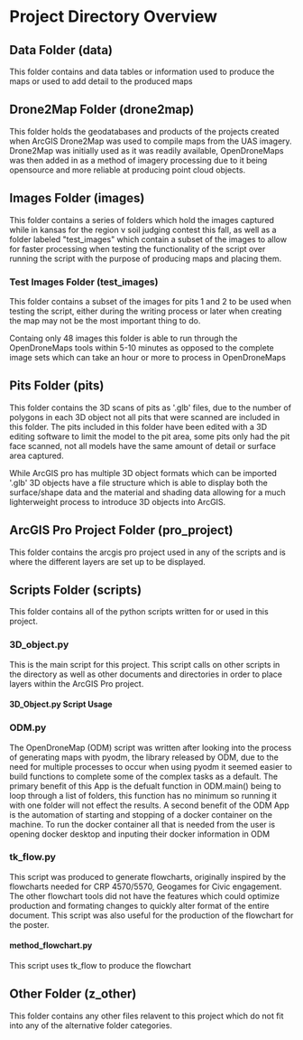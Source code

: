 # Project Directory Overview
## Data Folder (data)
This folder contains and data tables or information used to produce the maps or used to add detail to the produced maps


## Drone2Map Folder (drone2map)
This folder holds the geodatabases and products of the projects created when ArcGIS Drone2Map was used to compile maps from the UAS imagery. Drone2Map was initially used as it was readily available, OpenDroneMaps was then added in as a method of imagery processing due to it being opensource and more reliable at producing point cloud objects.


## Images Folder (images)
This folder contains a series of folders which hold the images captured while in kansas for the region v soil judging contest this fall, as well as a folder labeled "test_images" which contain a subset of the images to allow for faster processing when testing the functionality of the script over running the script with the purpose of producing maps and placing them.

### Test Images Folder (test_images)
This folder contains a subset of the images for pits 1 and 2 to be used when testing the script, either during the writing process or later when creating the map may not be the most important thing to do.

Containg only 48 images this folder is able to run through the OpenDroneMaps tools within 5-10 minutes as opposed to the complete image sets which can take an hour or more to process in OpenDroneMaps


## Pits Folder (pits)
This folder contains the 3D scans of pits as '.glb' files, due to the number of polygons in each 3D object not all pits that were scanned are included in this folder. The pits included in this folder have been edited with a 3D editing software to limit the model to the pit area, some pits only had the pit face scanned, not all models have the same amount of detail or surface area captured.

While ArcGIS pro has multiple 3D object formats which can be imported '.glb' 3D objects have a file structure which is able to display both the surface/shape data and the material and shading data allowing for a much lighterweight process to introduce 3D objects into ArcGIS.


## ArcGIS Pro Project Folder (pro_project)
This folder contains the arcgis pro project used in any of the scripts and is where the different layers are set up to be displayed.

## Scripts Folder (scripts)
This folder contains  all of the python scripts written for or used in this project.
### 3D_object.py
This is the main script for this project. This script calls on other scripts in the directory as well as other documents and directories in order to place layers within the ArcGIS Pro project.

#### 3D_Object.py Script Usage


### ODM.py
The OpenDroneMap (ODM) script was written after looking into the process of generating maps with pyodm, the library released by ODM, due to the need for multiple processes to occur when using pyodm it seemed easier to build functions to complete some of the complex tasks as a default. The primary benefit of this App is the defualt function in ODM.main() being to loop through a list of folders, this function has no minimum so running it with one folder will not effect the results. A second benefit of the ODM App is the automation of starting and stopping of a docker container on the machine. To run the docker container all that is needed from the user is opening docker desktop and inputing their docker information in ODM


### tk_flow.py
This script was produced to generate flowcharts, originally inspired by the flowcharts needed for CRP 4570/5570, Geogames for Civic engagement. The other flowchart tools did not have the features which could optimize production and formating changes to quickly alter format of the entire document. This script was also useful for the production of the flowchart for the poster.

#### method_flowchart.py
This script uses tk_flow to produce the flowchart

## Other Folder (z_other)
This folder contains any other files relavent to this project which do not fit into any of the alternative folder categories.
